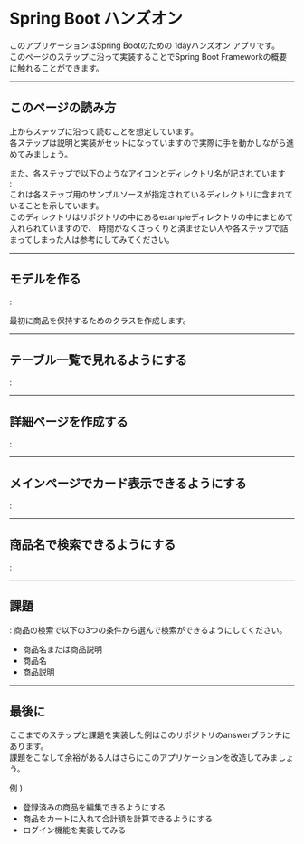 Spring Boot ハンズオン
====

このアプリケーションはSpring Bootのための 1dayハンズオン アプリです。  
このページのステップに沿って実装することでSpring Boot Frameworkの概要に触れることができます。

----
## このページの読み方
上からステップに沿って読むことを想定しています。  
各ステップは説明と実装がセットになっていますので実際に手を動かしながら進めてみましょう。

また、各ステップで以下のようなアイコンとディレクトリ名が記されています  
<span class="text-muted"><i class="fas fa-folder-open"></i>: </span>  
これは各ステップ用のサンプルソースが指定されているディレクトリに含まれていることを示しています。  
このディレクトリはリポジトリの中にあるexampleディレクトリの中にまとめて入れられていますので、
時間がなくさっくりと済ませたい人や各ステップで詰まってしまった人は参考にしてみてください。

----
## モデルを作る
<span class="text-muted"><i class="fas fa-folder-open"></i>: </span>

最初に商品を保持するためのクラスを作成します。

----
## テーブル一覧で見れるようにする
<span class="text-muted"><i class="fas fa-folder-open"></i>: </span>


----
## 詳細ページを作成する
<span class="text-muted"><i class="fas fa-folder-open"></i>: </span>


----
## メインページでカード表示できるようにする
<span class="text-muted"><i class="fas fa-folder-open"></i>: </span>


----
## 商品名で検索できるようにする
<span class="text-muted"><i class="fas fa-folder-open"></i>: </span>


----
## 課題
<span class="text-muted"><i class="fas fa-folder-open"></i>: </span>
商品の検索で以下の3つの条件から選んで検索ができるようにしてください。

- 商品名または商品説明
- 商品名
- 商品説明

----
## 最後に
ここまでのステップと課題を実装した例はこのリポジトリのanswerブランチにあります。  
課題をこなして余裕がある人はさらにこのアプリケーションを改造してみましょう。

例 )
- 登録済みの商品を編集できるようにする
- 商品をカートに入れて合計額を計算できるようにする
- ログイン機能を実装してみる